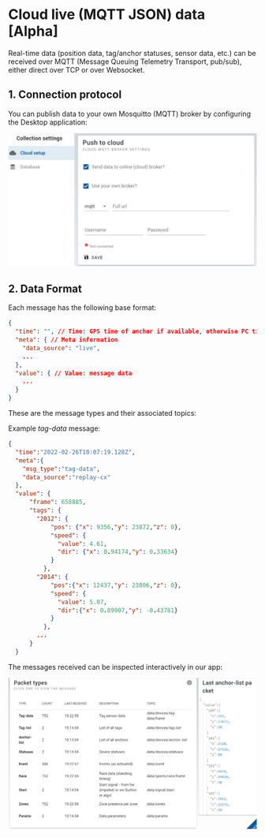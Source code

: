 # Cloud live (MQTT JSON) data [Alpha]

Real-time data (position data, tag/anchor statuses, sensor data, etc.) can be received over MQTT (Message Queuing Telemetry Transport, pub/sub), either direct over TCP or over Websocket.

## 1. Connection protocol

You can publish data to your own Mosquitto (MQTT) broker by configuring the Desktop application:

![MQTT Broker Settings](./img/mqtt_broker_settings.jpg)

<!-- The MQTT topic and data format per type of message is outlined in the [JSON format description](/api/api_web.html). -->


## 2. Data Format
Each message has the following base format:

``` JSON
{
  "time": "", // Time: GPS time of anchor if available, otherwise PC time
  "meta": { // Meta information
    "data_source": "live",
    ...
  },
  "value": { // Value: message data
    ...
  }
}

```
These are the message types and their associated topics:

<MqttTable></MqttTable>

Example *tag-data* message:

``` JSON
{
  "time":"2022-02-26T10:07:19.128Z",
  "meta":{
    "msg_type":"tag-data",
    "data_source":"replay-cx"
  },
  "value": {
      "frame": 658885,
      "tags": {
        "2012": {
            "pos": {"x": 9356,"y": 23872,"z": 0},
            "speed": {
              "value": 4.61,
              "dir": {"x": 0.94174,"y": 0.33634}
            }
          },
        "2014": {
            "pos":{"x": 12437,"y": 23806,"z": 0},
            "speed": {
              "value": 5.07,
              "dir":{"x": 0.89907,"y": -0.43781}
            }
          },
        ...
      }
  }
```

The messages received can be inspected interactively in our app:

![MQTT JSON format](./img/mqtt_json_packets.jpg)